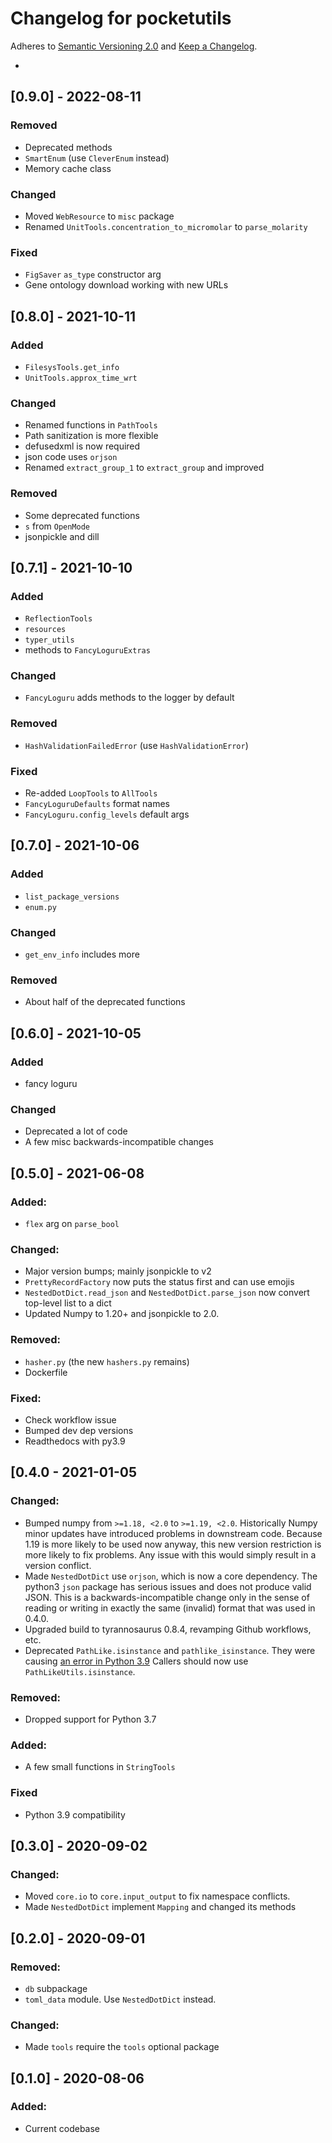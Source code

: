 # Changelog for pocketutils

Adheres to [Semantic Versioning 2.0](https://semver.org/spec/v2.0.0.html) and
[Keep a Changelog](https://keepachangelog.com/en/1.0.0/).

-

## [0.9.0] - 2022-08-11

### Removed

- Deprecated methods
- `SmartEnum` (use `CleverEnum` instead)
- Memory cache class

### Changed

- Moved `WebResource` to `misc` package
- Renamed `UnitTools.concentration_to_micromolar` to `parse_molarity`

### Fixed

- `FigSaver` `as_type` constructor arg
- Gene ontology download working with new URLs

## [0.8.0] - 2021-10-11

### Added

- `FilesysTools.get_info`
- `UnitTools.approx_time_wrt`

### Changed

- Renamed functions in `PathTools`
- Path sanitization is more flexible
- defusedxml is now required
- json code uses `orjson`
- Renamed `extract_group_1` to `extract_group` and improved

### Removed

- Some deprecated functions
- `s` from `OpenMode`
- jsonpickle and dill

## [0.7.1] - 2021-10-10

### Added

- `ReflectionTools`
- `resources`
- `typer_utils`
- methods to `FancyLoguruExtras`

### Changed

- `FancyLoguru` adds methods to the logger by default

### Removed

- `HashValidationFailedError` (use `HashValidationError`)

### Fixed

- Re-added `LoopTools` to `AllTools`
- `FancyLoguruDefaults` format names
- `FancyLoguru.config_levels` default args

## [0.7.0] - 2021-10-06

### Added

- `list_package_versions`
- `enum.py`

### Changed

- `get_env_info` includes more

### Removed

- About half of the deprecated functions

## [0.6.0] - 2021-10-05

### Added

- fancy loguru

### Changed

- Deprecated a lot of code
- A few misc backwards-incompatible changes

## [0.5.0] - 2021-06-08

### Added:

- `flex` arg on `parse_bool`

### Changed:

- Major version bumps; mainly jsonpickle to v2
- `PrettyRecordFactory` now puts the status first and can use emojis
- `NestedDotDict.read_json` and `NestedDotDict.parse_json` now convert top-level list to a dict
- Updated Numpy to 1.20+ and jsonpickle to 2.0.

### Removed:

- `hasher.py` (the new `hashers.py` remains)
- Dockerfile

### Fixed:

- Check workflow issue
- Bumped dev dep versions
- Readthedocs with py3.9

## [0.4.0 - 2021-01-05

### Changed:

- Bumped numpy from `>=1.18, <2.0` to `>=1.19, <2.0`.
  Historically Numpy minor updates have introduced problems in downstream code.
  Because 1.19 is more likely to be used now anyway, this new version restriction
  is more likely to fix problems. Any issue with this would simply result in a
  version conflict.
- Made `NestedDotDict` use `orjson`, which is now a core dependency.
  The python3 `json` package has serious issues and does not produce valid JSON.
  This is a backwards-incompatible change only in the sense of reading or writing
  in exactly the same (invalid) format that was used in 0.4.0.
- Upgraded build to tyrannosaurus 0.8.4, revamping Github workflows, etc.
- Deprecated `PathLike.isinstance` and `pathlike_isinstance`.
  They were causing [an error in Python 3.9](https://github.com/dmyersturnbull/pocketutils/issues/2)
  Callers should now use `PathLikeUtils.isinstance`.

### Removed:

- Dropped support for Python 3.7

### Added:

- A few small functions in `StringTools`

### Fixed

- Python 3.9 compatibility

## [0.3.0] - 2020-09-02

### Changed:

- Moved `core.io` to `core.input_output` to fix namespace conflicts.
- Made `NestedDotDict` implement `Mapping` and changed its methods

## [0.2.0] - 2020-09-01

### Removed:

- `db` subpackage
- `toml_data` module. Use `NestedDotDict` instead.

### Changed:

- Made `tools` require the `tools` optional package

## [0.1.0] - 2020-08-06

### Added:

- Current codebase
